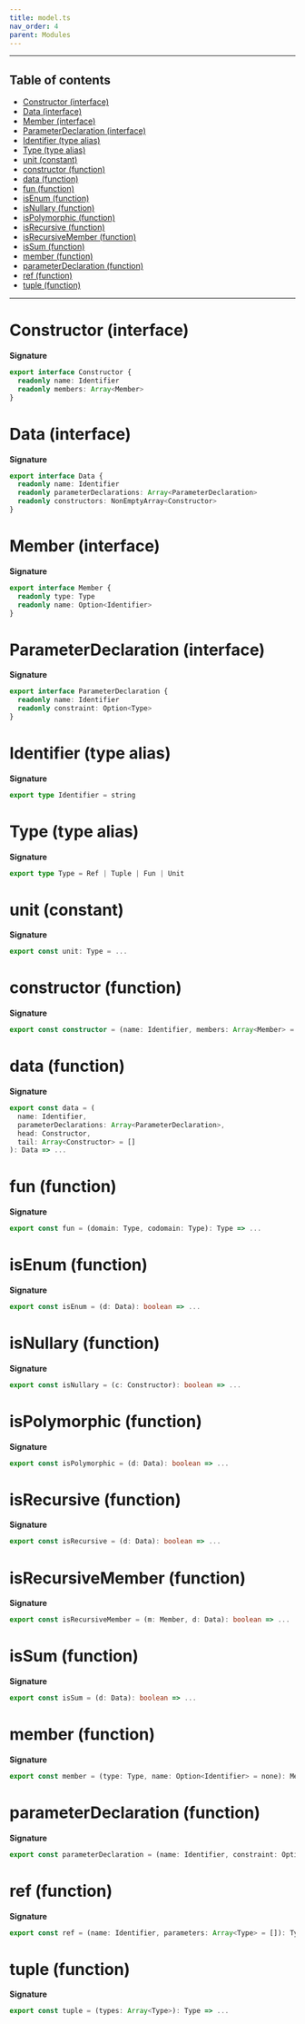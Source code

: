 ```yaml
---
title: model.ts
nav_order: 4
parent: Modules
---
```


---

<h2 class="text-delta">Table of contents</h2>

- [Constructor (interface)](#constructor-interface)
- [Data (interface)](#data-interface)
- [Member (interface)](#member-interface)
- [ParameterDeclaration (interface)](#parameterdeclaration-interface)
- [Identifier (type alias)](#identifier-type-alias)
- [Type (type alias)](#type-type-alias)
- [unit (constant)](#unit-constant)
- [constructor (function)](#constructor-function)
- [data (function)](#data-function)
- [fun (function)](#fun-function)
- [isEnum (function)](#isenum-function)
- [isNullary (function)](#isnullary-function)
- [isPolymorphic (function)](#ispolymorphic-function)
- [isRecursive (function)](#isrecursive-function)
- [isRecursiveMember (function)](#isrecursivemember-function)
- [isSum (function)](#issum-function)
- [member (function)](#member-function)
- [parameterDeclaration (function)](#parameterdeclaration-function)
- [ref (function)](#ref-function)
- [tuple (function)](#tuple-function)

---

# Constructor (interface)

**Signature**

```ts
export interface Constructor {
  readonly name: Identifier
  readonly members: Array<Member>
}
```

# Data (interface)

**Signature**

```ts
export interface Data {
  readonly name: Identifier
  readonly parameterDeclarations: Array<ParameterDeclaration>
  readonly constructors: NonEmptyArray<Constructor>
}
```

# Member (interface)

**Signature**

```ts
export interface Member {
  readonly type: Type
  readonly name: Option<Identifier>
}
```

# ParameterDeclaration (interface)

**Signature**

```ts
export interface ParameterDeclaration {
  readonly name: Identifier
  readonly constraint: Option<Type>
}
```

# Identifier (type alias)

**Signature**

```ts
export type Identifier = string
```

# Type (type alias)

**Signature**

```ts
export type Type = Ref | Tuple | Fun | Unit
```

# unit (constant)

**Signature**

```ts
export const unit: Type = ...
```

# constructor (function)

**Signature**

```ts
export const constructor = (name: Identifier, members: Array<Member> = []): Constructor => ...
```

# data (function)

**Signature**

```ts
export const data = (
  name: Identifier,
  parameterDeclarations: Array<ParameterDeclaration>,
  head: Constructor,
  tail: Array<Constructor> = []
): Data => ...
```

# fun (function)

**Signature**

```ts
export const fun = (domain: Type, codomain: Type): Type => ...
```

# isEnum (function)

**Signature**

```ts
export const isEnum = (d: Data): boolean => ...
```

# isNullary (function)

**Signature**

```ts
export const isNullary = (c: Constructor): boolean => ...
```

# isPolymorphic (function)

**Signature**

```ts
export const isPolymorphic = (d: Data): boolean => ...
```

# isRecursive (function)

**Signature**

```ts
export const isRecursive = (d: Data): boolean => ...
```

# isRecursiveMember (function)

**Signature**

```ts
export const isRecursiveMember = (m: Member, d: Data): boolean => ...
```

# isSum (function)

**Signature**

```ts
export const isSum = (d: Data): boolean => ...
```

# member (function)

**Signature**

```ts
export const member = (type: Type, name: Option<Identifier> = none): Member => ...
```

# parameterDeclaration (function)

**Signature**

```ts
export const parameterDeclaration = (name: Identifier, constraint: Option<Type> = none): ParameterDeclaration => ...
```

# ref (function)

**Signature**

```ts
export const ref = (name: Identifier, parameters: Array<Type> = []): Type => ...
```

# tuple (function)

**Signature**

```ts
export const tuple = (types: Array<Type>): Type => ...
```

